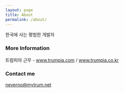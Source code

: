 ```yaml
---
layout: page
title: About
permalink: /about/
---
```


한국에 사는 평범한 개발자

### More Information

트럼피아 근무 - www.trumpia.com / www.trumpia.co.kr

### Contact me

[neverno@mytrum.net](mailto:neverno@mytrum.net)

